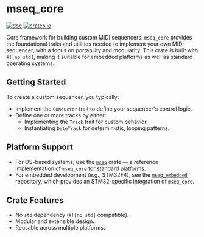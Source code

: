 # mseq_core

[![doc](https://docs.rs/mseq_core/badge.svg)](https://docs.rs/mseq_core) [![crates.io](https://img.shields.io/crates/v/mseq_core.svg)](https://crates.io/crates/mseq_core)

Core framework for building custom MIDI sequencers.
`mseq_core` provides the foundational traits and utilities needed to implement
your own MIDI sequencer, with a focus on portability and modularity.
This crate is built with `#![no_std]`, making it suitable for embedded platforms
as well as standard operating systems.
## Getting Started
To create a custom sequencer, you typically:
- Implement the `Conductor` trait to define your sequencer's control logic.
- Define one or more tracks by either:
  - Implementing the `Track` trait for custom behavior.
  - Instantiating `DeteTrack` for deterministic, looping patterns.
## Platform Support
- For OS-based systems, use the [`mseq`](https://crates.io/crates/mseq) crate — a reference implementation of `mseq_core` for standard platforms.
- For embedded development (e.g., STM32F4), see the [`mseq_embedded`](https://github.com/MF-Room/mseq_embedded) repository, which provides an STM32-specific integration of `mseq_core`.
## Crate Features
- No `std` dependency (`#![no_std]` compatible).
- Modular and extensible design.
- Reusable across multiple platforms.
